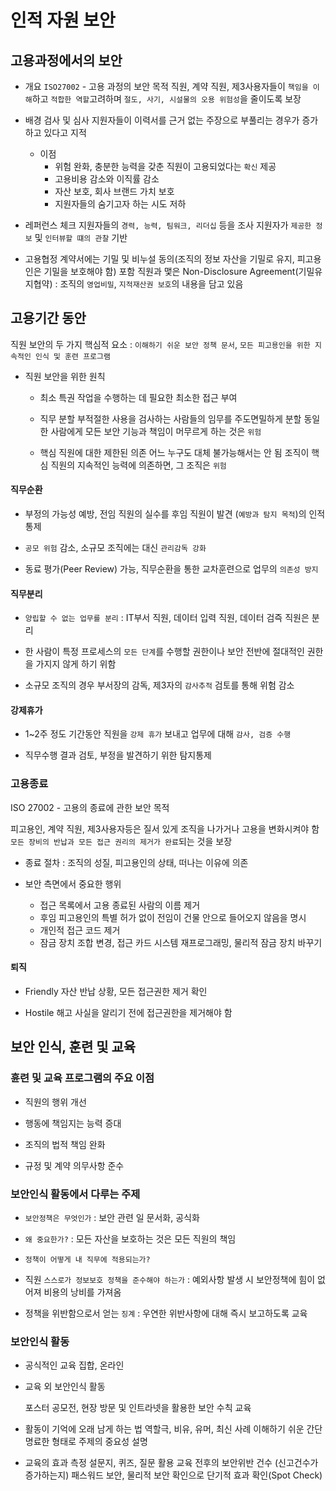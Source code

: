 # 인적 자원 보안

## 고용과정에서의 보안

* 개요
  `ISO27002` - 고용 과정의 보안 목적
  직원, 계약 직원, 제3사용자들이
    `책임을 이해`하고
    `적합한 역할`고려하며
    `절도, 사기, 시설물의 오용 위험성`을 줄이도록 보장

* 배경 검사 및 심사
  지원자들이 이력서를 근거 없는 주장으로 부풀리는 경우가 증가하고 있다고 지적

  * 이점
    * 위험 완화, 충분한 능력을 갖춘 직원이 고용되었다는 `확신` 제공
    * 고용비용 감소와 이직률 감소
    * 자산 보호, 회사 브랜드 가치 보호
    * 지원자들의 숨기고자 하는 시도 저하

* 레퍼런스 체크
  지원자들의 `경력, 능력, 팀워크, 리더십` 등을 조사
  지원자가 `제공한 정보` 및 `인터뷰할 떄의 관찰` 기반

* 고용협정
  계약서에는 기밀 및 비누설 동의(조직의 정보 자산을 기밀로 유지, 피고용인은 기밀을 보호해야 함) 포함
  직원과 맻은 Non-Disclosure Agreement(기밀유지협약) : 조직의 `영업비밀`, `지적재산권 보호`의 내용을 담고 있음

## 고용기간 동안

  직원 보안의 두 가지 핵심적 요소 : `이해하기 쉬운 보안 정책 문서`, `모든 피고용인을 위한 지속적인 인식 및 훈련 프로그램`

* 직원 보안을 위한 원칙

  * 최소 특권
    작업을 수행하는 데 필요한 최소한 접근 부여

  * 직무 분할
    부적절한 사용을 검사하는 사람들의 임무를 주도면밀하게 분할
    동일한 사람에게 모든 보안 기능과 책임이 머무르게 하는 것은 `위험`

  * 핵심 직원에 대한 제한된 의존
    어느 누구도 대체 불가능해서는 안 됨
    조직이 핵심 직원의 지속적인 능력에 의존하면, 그 조직은 `위험`

#### 직무순환

* 부정의 가능성 예방, 전임 직원의 실수를 후임 직원이 발견 (`예방과 탐지 목적`)의 인적 통제

* `공모 위험` 감소, 소규모 조직에는 대신 `관리감독 강화`

* 동료 평가(Peer Review) 가능, 직무순환을 통한 교차훈련으로 업무의 `의존성 방지`

#### 직무분리

* `양립할 수 없는 업무를 분리` : IT부서 직원, 데이터 입력 직원, 데이터 검즉 직원은 분리

* 한 사람이 특정 프로세스의 `모든 단계`를 수행할 권한이나 보안 전반에 절대적인 권한을 가지지 않게 하기 위함

* 소규모 조직의 경우 부서장의 감독, 제3자의 `감사추적` 검토를 통해 위험 감소

#### 강제휴가

* 1~2주 정도 기간동안 직원을 `강제 휴가` 보내고 업무에 대해 `감사, 검증 수행`

* 직무수행 결과 검토, 부정을 발견하기 위한 탐지통제

### 고용종료

  ISO 27002 - 고용의 종료에 관한 보안 목적

  피고용인, 계약 직원, 제3사용자등은
    질서 있게 조직을 나가거나 고용을 변화시켜야 함
    `모든 장비의 반납과 모든 접근 권리의 제거가 완료`되는 것을 보장

* 종료 절차 : 조직의 성질, 피고용인의 상태, 떠나는 이유에 의존

* 보안 측면에서 중요한 행위

  * 접근 목록에서 고용 종료된 사람의 이름 제거
  * 후임 피고용인의 특별 허가 없이 전임이 건물 안으로 들어오지 않음을 명시
  * 개인적 접근 코드 제거
  * 잠금 장치 조합 변경, 접근 카드 시스템 재프로그래밍, 물리적 잠금 장치 바꾸기

#### 퇴직

* Friendly
  자산 반납 상황, 모든 접근권한 제거 확인

* Hostile
  해고 사실을 알리기 전에 접근권한을 제거해야 함

## 보안 인식, 훈련 및 교육

### 휸련 및 교육 프로그램의 주요 이점

* 직원의 행위 개선

* 행동에 책임지는 능력 증대

* 조직의 법적 책임 완화

* 규정 및 계약 의무사항 준수

### 보안인식 활동에서 다루는 주제

* `보안정책은 무엇인가` : 보안 관련 일 문서화, 공식화

* `왜 중요한가?` : 모든 자산을 보호하는 것은 모든 직원의 책임

* `정책이 어떻게 내 직무에 적용되는가?`

* 직원 `스스로가 정보보호 정책을 준수해야 하는가` : 예외사항 발생 시 보안정책에 힘이 없어져 비용의 낭비를 가져옴

* 정책을 위반함으로서 얻는 `징계` : 우연한 위반사항에 대해 즉시 보고하도록 교육

### 보안인식 활동

* 공식적인 교육
  집합, 온라인

* 교육 외 보안인식 활동

  포스터 공모전, 현장 방문 및 인트라넷을 활용한 보안 수칙 교육

* 활동이 기억에 오래 남게 하는 법
  역할극, 비유, 유머, 최신 사례
  이해하기 쉬운 간단명료한 형태로 주제의 중요성 설명

* 교육의 효과 측정
  설문지, 퀴즈, 질문 활용
  교육 전후의 보안위반 건수 (신고건수가 증가하는지)
  패스워드 보안, 물리적 보안 확인으로 단기적 효과 확인(Spot Check)